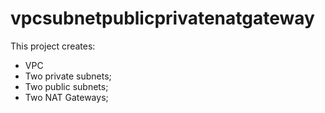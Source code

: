 # vpcsubnetpublicprivatenatgateway

This project creates:
- VPC
- Two private subnets;
- Two public subnets;
- Two NAT Gateways;